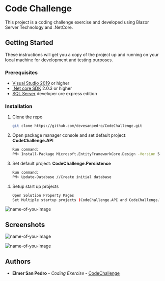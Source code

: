 # Code Challenge

This project is a coding challenge exercise and developed using Blazor Server Technology and .NetCore.

## Getting Started

These instructions will get you a copy of the project up and running on your local machine for development and testing purposes.

### Prerequisites

  - [Visual Studio 2019](https://visualstudio.com/download) or higher
  - [.Net core SDK](https://www.microsoft.com/net/download/windows) 2.0.3 or higher
  - [SQL Server](https://www.microsoft.com/en-us/sql-server/sql-server-downloads) developer ore express edition

### Installation

1. Clone the repo
   ```sh
   git clone https://github.com/devesanpedro/CodeChallenge.git
   ```
2. Open package manager console and set default project: <b>CodeChallenge.API</b>
   ```sh
   Run command:
   PM> Install-Package Microsoft.EntityFrameworkCore.Design -Version 5.0.4
   ```
2. Set default project: <b>CodeChallenge.Persistence</b>
   ```sh
   Run command:
   PM> Update-Database //Create initial database
   ```
3. Setup start up projects
   ```sh
   Open Solution Property Pages
   Set Multiple startup projects (CodeChallenge.API and CodeChallenge.Web) 
  ![name-of-you-image](https://github.com/devesanpedro/CodeChallenge/blob/master/startup-projects.PNG?raw=true)
  
## Screenshots

![name-of-you-image](https://github.com/devesanpedro/CodeChallenge/blob/master/application-screenshot.PNG?raw=true)

![name-of-you-image](https://github.com/devesanpedro/CodeChallenge/blob/master/api-service-screenshot.PNG?raw=true)

## Authors
* **Elmer San Pedro** - *Coding Exercise* - [CodeChallenge](https://github.com/devesanpedro/CodeChallenge)
   ```
   
   
